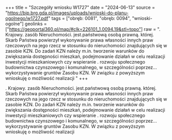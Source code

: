 +++
title = "Szczegóły wniosku W1727"
date = "2024-06-13"
source = "https://bip.brg.gda.pl/images/uploads/wnioski-do-planu-ogolnego/w1727.pdf"
tags = ["obręb: 0081", "obręb: 0094", "wnioski-ogolne"]
geolinks = ["https://geoportal360.pl/map/#clk=226101_1.0094.19&stl=topo"]
raw = ". Krajowy. zasób Nieruchomości. jest.państwową osobą prawną. której. Skarb Państwa powierzył wykonywanie prawa własności  innych praw rzeczowych na jego rzecz w stosunku do nieruchomości znajdujących się w zasobie KZN. Do zadań KZN należy m.in. tworzenie warunków do zwiększania dostępności mieszkań, podejmowanie działań w celu realizacji inwestycji mieszkaniowych czy wspieranie . rozwoju społecznego budownictwa czynszowego i komunalnego, w szczególności poprzez... wykorzystywanie gruntów Zasobu KZN. W związku z powyższym wnioskuję o możliwość realizacji "
+++

. Krajowy. zasób Nieruchomości. jest.państwową osobą prawną. której. Skarb Państwa powierzył
wykonywanie prawa własności  innych praw rzeczowych na jego rzecz w stosunku do nieruchomości
znajdujących się w zasobie KZN. Do zadań KZN należy m.in. tworzenie warunków do zwiększania
dostępności mieszkań, podejmowanie działań w celu realizacji inwestycji mieszkaniowych czy wspieranie .
rozwoju społecznego budownictwa czynszowego i komunalnego, w szczególności poprzez...
wykorzystywanie gruntów Zasobu KZN. W związku z powyższym wnioskuję o możliwość realizacji



